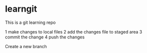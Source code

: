 # learngit
This is a git learning repo

1 make changes to local files
2 add the changes file to staged area
3 commit the change
4 push the changes 


Create a new branch
